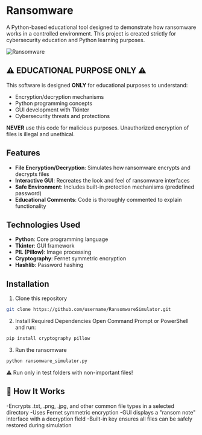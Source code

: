 # Ransomware

A Python-based educational tool designed to demonstrate how ransomware works in a controlled environment. This project is created strictly for cybersecurity education and Python learning purposes.

![Ransomware](https://github.com/user-attachments/assets/d11d825f-a5ec-40d0-a28a-96716b100c57)


## ⚠️ EDUCATIONAL PURPOSE ONLY ⚠️

This software is designed **ONLY** for educational purposes to understand:
- Encryption/decryption mechanisms
- Python programming concepts
- GUI development with Tkinter
- Cybersecurity threats and protections

**NEVER** use this code for malicious purposes. Unauthorized encryption of files is illegal and unethical.

## Features

- **File Encryption/Decryption**: Simulates how ransomware encrypts and decrypts files
- **Interactive GUI**: Recreates the look and feel of ransomware interfaces
- **Safe Environment**: Includes built-in protection mechanisms (predefined password)
- **Educational Comments**: Code is thoroughly commented to explain functionality

## Technologies Used

- **Python**: Core programming language
- **Tkinter**: GUI framework
- **PIL (Pillow)**: Image processing
- **Cryptography**: Fernet symmetric encryption
- **Hashlib**: Password hashing

## Installation

1. Clone this repository  

```bash
git clone https://github.com/username/RansomwareSimulator.git
```
2. Install Required Dependencies
Open Command Prompt or PowerShell and run:  

```bash
pip install cryptography pillow
```
3. Run the ransomware   

```bash
python ransomware_simulator.py
```
⚠️ Run only in test folders with non-important files!

## 🔐 How It Works

-Encrypts .txt, .png, .jpg, and other common file types in a selected directory
-Uses Fernet symmetric encryption
-GUI displays a "ransom note" interface with a decryption field
-Built-in key ensures all files can be safely restored during simulation

